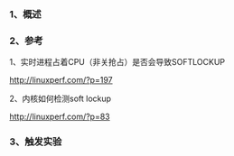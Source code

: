 ### 1、概述

### 2、参考

1、实时进程占着CPU（非关抢占）是否会导致SOFTLOCKUP	

http://linuxperf.com/?p=197

2、内核如何检测soft lockup

http://linuxperf.com/?p=83

### 3、触发实验

